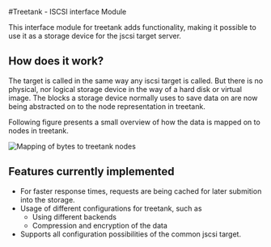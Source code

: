 #Treetank - ISCSI interface Module


This interface module for treetank adds functionality, making it possible to use it as a storage
device for the jscsi target server.

## How does it work?

The target is called in the same way any iscsi target is called. But there is no physical, nor logical
storage device in the way of a hard disk or virtual image. The blocks a storage device normally uses to
save data on are now being abstracted on to the node representation in treetank.

Following figure presents a small overview of how the data is mapped on to nodes in treetank.

![Mapping of bytes to treetank nodes](images/iscsi-mapping.png "Mapping of bytes to treetank nodes")

## Features currently implemented

* For faster response times, requests are being cached for later submition into the storage.
* Usage of different configurations for treetank, such as
    * Using different backends
    * Compression and encryption of the data
* Supports all configuration possibilities of the common jscsi target.